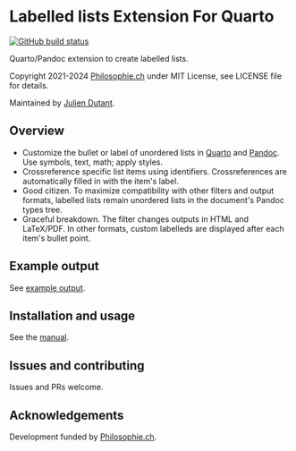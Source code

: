 Labelled lists Extension For Quarto
===================================

[![GitHub build status][CI badge]][CI workflow]

[CI badge]: https://img.shields.io/github/actions/workflow/status/dialoa/imagify/ci.yaml?branch=main
[CI workflow]: https://github.com/dialoa/imagify/actions/workflows/ci.yaml

Quarto/Pandoc extension to create labelled lists.

Copyright 2021-2024 [Philosophie.ch][Philoch] under MIT License, see
LICENSE file for details.

Maintained by [Julien Dutant][JDutant].

Overview
--------

* Customize the bullet or label of unordered lists in [Quarto] and
  [Pandoc]. Use symbols, text, math; apply styles.
* Crossreference specific list items using identifiers.
  Crossreferences are automatically filled in with the item's label.
* Good citizen. To maximize compatibility with other filters and 
  output formats, labelled lists remain unordered lists in the 
  document's Pandoc types tree.  
* Graceful breakdown. The filter changes outputs in HTML and
  LaTeX/PDF. In other formats, custom labelleds are displayed after
  each item's bullet point.

Example output
--------------

See [example output][LListsExample].

Installation and usage
----------------------

See the [manual][LListsManual].

Issues and contributing
------------------------------------------------------------------

Issues and PRs welcome.

Acknowledgements
------------------------------------------------------------------

Development funded by [Philosophie.ch][Philoch].

[LListsManual]: https://dialoa.github.io/labelled-lists/
[LListsExample]: https://dialoa.github.io/labelled-lists/output.html
[Dialectica]: https://dialectica.philosophie.ch
[Philoch]: https://philosophie.ch
[JDutant]: https://github.com/jdutant
[Pandoc]: https://www.pandoc.org
[PandocMan]: https://www.pandoc.org/MANUAL.html
[Pandoc-crossref]: https://github.com/lierdakil/pandoc-crossref
[Quarto]: https://quarto.org/

